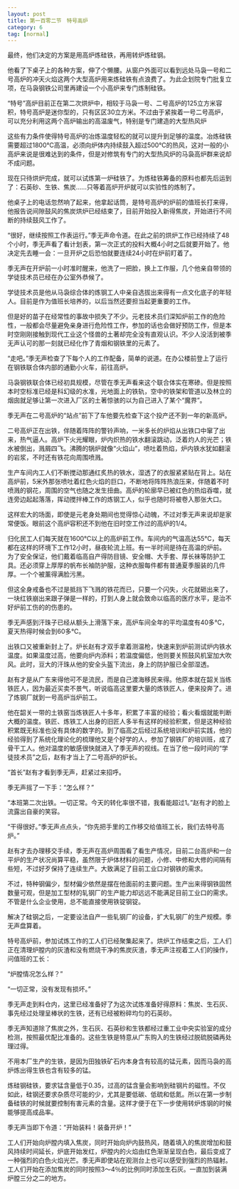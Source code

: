 ```yaml
---
layout: post
title: 第一百零二节　特号高炉
category: 6
tag: [normal]
---
```


最终，他们决定的方案是用高炉炼硅铁，再用转炉炼硅钢。

他看了下桌子上的各种方案，伸了个懒腰。从窗户外面可以看到远处马袅一号和二号高炉的冲天火焰这两个大型高炉用来炼硅铁有点浪费了。为此企划院专门批复立项，在马袅钢铁公司里再建设一个小高炉来专门炼制硅铁。

“特号”高炉目前正在第二次烘炉中，相较于马袅一号、二号高炉的125立方米容积，特号高炉是迷你型的，只有区区30立方米。不过由于紧挨着一号二号高炉，可以充分利用这两个高炉输出的高温废气，特别是专门建造的大型热风炉

这些有力条件使得特号高炉的冶炼温度轻松的就可以提升到足够的温度。冶炼硅铁需要超过1800℃高温，必须向炉体内持续鼓入超过500℃的热风，这对一般的小高炉来说是很难达到的条件，但是对修筑有专门的大型热风炉的马袅高炉群来说却不成问题。

现在只待烘炉完成，就可以试炼第一炉硅铁了。为炼硅铁筹备的原料也都先后运到了：石英砂、生铁、焦炭……只等着高炉开炉就可以实验性的炼制了。

他桌子上的电话忽然响了起来，他拿起话筒，是特号高炉的炉前的值班长打来得，他报告说间隙鼓风的焦炭烘炉已经结束了，目前开始投入新得焦炭，开始进行不间断的持续鼓风工作了。

“很好，继续按照工作表运行。”季无声命令道。在此之前的烘炉工作已经持续了48个小时，季无声看了看计划表，第一次正式的投料大概4小时之后就要开始了。他决定先去睡一会：一旦开炉之后恐怕就要连续24小时在炉前盯着了。

季无声在开炉前一小时准时醒来，他洗了一把脸，换上工作服，几个他亲自带领的学徒技术员已经在办公室外恭候了。

学徒技术员是他从马袅综合体的炼钢工人中亲自选拔出来得有一点文化底子的年轻人。目前是作为值班长培养的，以后当然还要担当起更重要的工作。

但是好的苗子在经常性的事故中损失了不少。元老技术员们深知炉前工作的危险性，一般都会尽量避免亲身进行危险性工作，参加的话也会做好预防工作，但是本时空刚刚接触到现代工业这个怪兽的土著却完全没有直观认识。不少人没活到被季无声认可的那一刻就已经化作了青烟和钢铁里的元素了。

“走吧。”季无声检查了下每个人的工作配备，简单的说道。在办公楼前登上了运行在钢铁联合体内部的通勤小火车，前往高炉。

马袅钢铁联合体已经初具规模，尽管在季无声看来这个联合体实在寒碜。但是按照本时空标准已经是科幻级的水准，光地面上的铁轨，空中的铁架和管道以及林立的烟囱就足够让第一次进入厂区的土著惊骇的以为自己进入了某个“魔界”。

季无声在二号高炉的“站点”前下了车他要先检查下这个投产还不到一年的新高炉。

二号高炉正在出铁，伴随着阵阵的警铃声响，一米多长的炉焰从出铁口中窜了出来，热气逼人。高炉下火光耀眼，炉内炽热的铁水翻滚跳动，泛着灼人的光芒；铁水被倒出，溅屑四飞。沸腾的锅炉就像“火焰山”，喷吐着热焰，炉内铁水犹如翻滚的岩浆，不时还有铁花向周围喷溅。

生产车间内工人们不断搅动那通红炙热的铁水，湿透了的衣服紧紧贴在背上。站在高炉前，5米外那张喷吐着红色火焰的巨口，不断地将阵阵热浪压来，伴随着不时喷溅的钢花，周围的空气也随之发生扭曲。高炉的轮廓早已被红色的热焰吞噬，就连旁边起起落落，挥动搅拌棒工作的炼钢工人，似乎也随时将被卷入那张大口。

这样宏大的场面，即使是元老身处期间也觉得惊心动魄，不过对季无声来说却是家常便饭。眼前这个高炉容积还不到他在旧时空工作过的高炉的1/4。

归化民工人们每天就在1600℃以上的高炉前工作。车间内的气温高达55℃，每天都在这样的环境下工作12小时，昼夜轮流上班。有一半时间是待在高温的炉前。为了安全保证，他们戴着临高自产得防目镜、安全帽、大手套、厚长袜等防护工具。还必须穿上厚厚的帆布长袖防护服，这种衣服每件都有普通夏季服装的几件厚。一个个被薰得满脸污黑。

但这全身戒备也不过是抵挡下飞溅的铁花而已，只要一个闪失，火花就砸出来了，一块红铁崩出来跟子弹是一样的，打到人身上就会致命以临高的医疗水平，是治不好炉前工伤的的伤患的。

季无声感到汗珠子已经从额头上滑落下来，高炉车间全年的平均温度有40多℃，夏天热得时候会到60多℃。

出铁口又被重新封上了。炉长赵有才双手拿着测温枪，快速来到炉前测试炉内铁水温度。如果温度过高，他要向炉内添料；若温度偏低，他则要关照鼓风机室加大吹风。此时，豆大的汗珠从他的安全头盔下流出，身上的防护服已全部湿透。

赵有才是从广东来得他可不是流民，而是自己渡海移民来得。他原本就在韶关当练铁匠人，因为最近买卖不景气，听说临高这里要大量的炼铁匠人，便来投奔了。进了炼钢厂就到一号高炉当炉前工。

他在韶关一带的土铁窑当炼铁匠人十多年，积累了丰富的经验；看火看烟就能判断大概的温度。铁匠、炼铁工人出身的旧匠人多半有这样的经验积累，但是这种经验积累既无标准也没有具体的数字的。到了临高之后经过系统培训和炉前实践，他的经验得到了系统化理论化的梳理他又是个好学的人，参加了钢铁厂的培训班，成了骨干工人。他对温度的敏感很快就进入了季无声的视线。在当了他一段时间的“学徒技术员”之后，赵有才当上了二号高炉的炉长。

“首长”赵有才看到季无声，赶紧过来招呼。

季无声摇了一下手：“怎么样？”

“本班第二次出铁。一切正常。今天的转化率很不错，我看能超过1。”赵有才的脸上流露出自豪的笑容。

“干得很好。”季无声点点头，“你先把手里的工作移交给值班工长，我们去特号高炉。”

赵有才去办理移交手续，季无声在高炉周围看了看生产情况，目前二台高炉和一台平炉的生产状况尚算平稳，虽然限于炉体材料的问题，小修、中修和大修的间隔有些短，不过好歹保持了连续生产。大致满足了目前工业口对钢铁的需求。

不过，特种钢偏少，型材偏少依然是摆在他面前的主要问题。生产出来得钢铁固然数量可观，但是加工型材的轧钢厂的生产能力却远远不能满足目前工业口的需求。不管是什么企业使用，总不能直接使用铁锭钢锭。

解决了硅钢之后，一定要设法自产一些轧钢厂的设备，扩大轧钢厂的生产规模。季无声盘算着。

特号高炉前，参加试炼工作的工人们已经聚集起来了。烘炉工作结束之后，工人们正在清理炉膛内的灰渣和没有燃烧干净的焦炭灰渣，季无声注视着工人们的操作，问值班的工长：

“炉膛情况怎么样？”

“一切正常，没有发现有损坏。”

季无声走到料仓内，这里已经准备好了为这次试炼准备好得原料：焦炭、生石灰、事先经过处理呈棒状的生铁，还有已经被粉碎均匀的石英砂。

季无声知道除了焦炭之外，生石灰、石英砂和生铁都经过重工业中央实验室的成分检测，按照最优配比准备的。这些生铁是特意从广东购入的生铁经过脱硫脱磷再处理过得。

不用本厂生产的生铁，是因为田独铁矿石内本身含有较高的锰元素，因而马袅的高炉炼出得生铁也含有较多的锰。

炼硅钢硅铁，要求锰含量低于0.35，过高的锰含量会影响到硅钢片的磁性。不仅如此，硅钢还要求杂质尽可能的少，尤其是要低碳、低硫和低氮。所以在第一步制备硅铁的时候就要控制有害元素的含量。这样才便于在下一步使用转炉炼钢的时候能够提高成品率。

季无声当即下令道：“开始装料！装备开炉！”

工人们开始向炉膛内填入焦炭，同时开始向炉内鼓热风，随着填入的焦炭增加和鼓风持续时间延长，炉底开始发红，炉膛内的火焰由红色渐渐呈现白色，最后变成了一种强烈的白色火焰光芒。季无声即使站在观测台上也可以感受到强烈的热辐射。工人们开始在添加焦炭的同时按照3～4％的比例同时添加生石灰。一直加到装满炉膛三分之二的地方。
